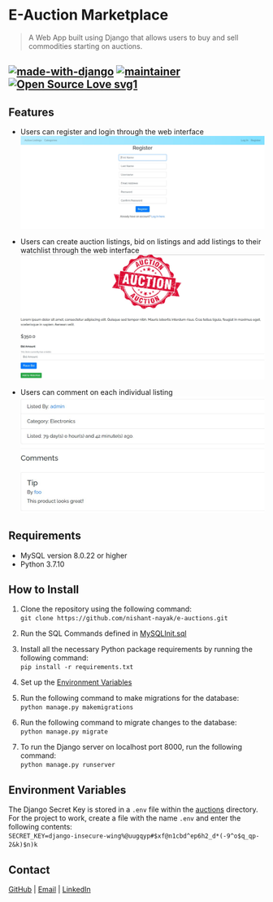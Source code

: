 # E-Auction Marketplace

> A Web App built using Django that allows users to buy and sell commodities starting on auctions.

[![made-with-django](https://img.shields.io/static/v1?label=Made%20with&message=Django%203.2&color=informational&style=flat&logo=Django)](https://www.djangoproject.com/)
[![maintainer](https://img.shields.io/static/v1?label=Maintainer&message=nishant-nayak&color=green&style=flat&logo=Github)](https://github.com/nishant-nayak)
[![Open Source Love svg1](https://badges.frapsoft.com/os/v1/open-source.svg?v=103)](https://github.com/ellerbrock/open-source-badges/)
---

## Features

- Users can register and login through the web interface
![register-img](/assets/img/register.jpg)

- Users can create auction listings, bid on listings and add listings to their watchlist through the web interface
![listing-img](/assets/img/listing.jpg)

- Users can comment on each individual listing
![comment-img](/assets/img/comments.jpg)

## Requirements

- MySQL version 8.0.22 or higher
- Python 3.7.10

## How to Install

1. Clone the repository using the following command:<br>
`git clone https://github.com/nishant-nayak/e-auctions.git`

2. Run the SQL Commands defined in [MySQLInit.sql](/MySQLInit.sql)

3. Install all the necessary Python package requirements by running the following command:<br>
`pip install -r requirements.txt`

4. Set up the [Environment Variables](#environment-variables)

5. Run the following command to make migrations for the database:<br>
`python manage.py makemigrations`

6. Run the following command to migrate changes to the database:<br>
`python manage.py migrate`

7. To run the Django server on localhost port 8000, run the following command:<br>
`python manage.py runserver`

## Environment Variables

The Django Secret Key is stored in a `.env` file within the [auctions](/auctions/) directory. For the project to work, create a file with the name `.env` and enter the following contents:<br>
`SECRET_KEY=django-insecure-wing%@uugqyp#$xf@n1cbd^ep6h2_d*(-9^o$q_qp-2&k)$n)k`

## Contact
[GitHub](https://github.com/nishant-nayak) | [Email](mailto:nishantnayak2001@gmail.com) | [LinkedIn](https://www.linkedin.com/in/nishant-nayak-01/)
